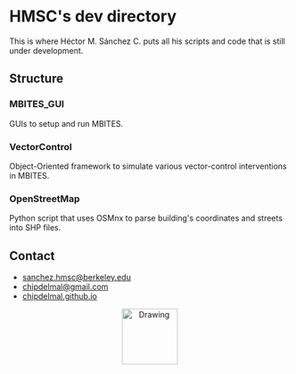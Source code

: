 # HMSC's dev directory

This is where Héctor M. Sánchez C. puts all his scripts and code that is still under development.

## Structure

### MBITES_GUI

GUIs to setup and run MBITES.

### VectorControl

Object-Oriented framework to simulate various vector-control interventions in MBITES.

### OpenStreetMap

Python script that uses OSMnx to parse building's coordinates and streets into SHP files.

## Contact

 * sanchez.hmsc@berkeley.edu
 * chipdelmal@gmail.com
 * [chipdelmal.github.io](chipdelmal.github.io)


<center>
<img src="pusheen.jpg" alt="Drawing" style="width: 100px;" align="middle"/>
</center>
